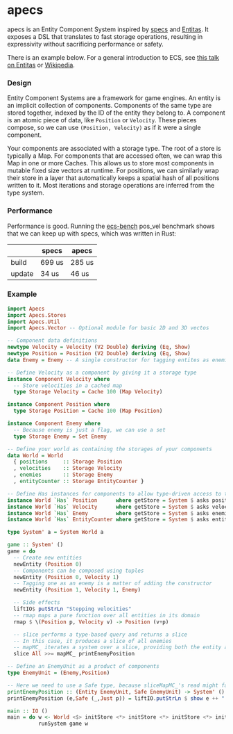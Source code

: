 # apecs

apecs is an Entity Component System inspired by [specs](https://github.com/slide-rs/specs) and [Entitas](https://github.com/sschmid/Entitas-CSharp).
It exposes a DSL that translates to fast storage operations, resulting in expressivity without sacrificing performance or safety.

There is an example below.
For a general introduction to ECS, see [this talk on Entitas](https://www.youtube.com/watch?v=lNTaC-JWmdI&feature=youtu.be&t=218) or [Wikipedia](https://en.wikipedia.org/wiki/Entity–component–system).

### Design
Entity Component Systems are a framework for game engines.
An entity is an implicit collection of components.
Components of the same type are stored together, indexed by the ID of the entity they belong to.
A component is an atomic piece of data, like `Position` or `Velocity`.
These pieces compose, so we can use `(Position, Velocity)` as if it were a single component.

Your components are associated with a storage type.
The root of a store is typically a Map.
For components that are accessed often, we can wrap this Map in one or more Caches.
This allows us to store most components in mutable fixed size vectors at runtime.
For positions, we can similarly wrap their store in a layer that automatically keeps a spatial hash of all positions written to it.
Most iterations and storage operations are inferred from the type system.

### Performance
Performance is good.
Running the [ecs-bench](https://github.com/lschmierer/ecs_bench) pos_vel benchmark shows that we can keep up with specs, which was written in Rust:

|     | specs | apecs |
| --- | ----- | --- |
| build | 699 us | 285 us | 
| update | 34 us | 46 us |

### Example
```haskell
import Apecs
import Apecs.Stores
import Apecs.Util
import Apecs.Vector -- Optional module for basic 2D and 3D vectos

-- Component data definitions
newtype Velocity = Velocity (V2 Double) deriving (Eq, Show)
newtype Position = Position (V2 Double) deriving (Eq, Show)
data Enemy = Enemy -- A single constructor for tagging entites as enemies

-- Define Velocity as a component by giving it a storage type
instance Component Velocity where
  -- Store velocities in a cached map
  type Storage Velocity = Cache 100 (Map Velocity)

instance Component Position where
  type Storage Position = Cache 100 (Map Position)

instance Component Enemy where
  -- Because enemy is just a flag, we can use a set
  type Storage Enemy = Set Enemy

-- Define your world as containing the storages of your components
data World = World
  { positions     :: Storage Position
  , velocities    :: Storage Velocity
  , enemies       :: Storage Enemy
  , entityCounter :: Storage EntityCounter }

-- Define Has instances for components to allow type-driven access to their storages
instance World `Has` Position      where getStore = System $ asks positions
instance World `Has` Velocity      where getStore = System $ asks velocities
instance World `Has` Enemy         where getStore = System $ asks enemies
instance World `Has` EntityCounter where getStore = System $ asks entityCounter

type System' a = System World a

game :: System' ()
game = do
  -- Create new entities
  newEntity (Position 0)
  -- Components can be composed using tuples
  newEntity (Position 0, Velocity 1)
  -- Tagging one as an enemy is a matter of adding the constructor
  newEntity (Position 1, Velocity 1, Enemy)

  -- Side effects
  liftIO$ putStrLn "Stepping velocities"
  -- rmap maps a pure function over all entities in its domain
  rmap $ \(Position p, Velocity v) -> Position (v+p)

  -- slice performs a type-based query and returns a slice
  -- In this case, it produces a slice of all enemies
  -- mapMC_ iterates a system over a slice, providing both the entity and associated components
  slice All >>= mapMC_ printEnemyPosition

-- Define an EnemyUnit as a product of components
type EnemyUnit = (Enemy,Position)

-- Here we need to use a Safe type, because sliceMapMC_'s read might fail
printEnemyPosition :: (Entity EnemyUnit, Safe EnemyUnit) -> System' ()
printEnemyPosition (e,Safe (_,Just p)) = liftIO.putStrLn $ show e ++ " has " ++ show p

main :: IO ()
main = do w <- World <$> initStore <*> initStore <*> initStore <*> initCounter
          runSystem game w
```
